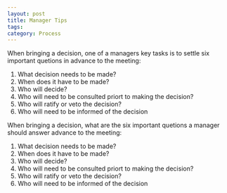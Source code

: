 ```yaml
---
layout: post
title: Manager Tips
tags: 
category: Process
---
```


When bringing a decision, one of a managers key tasks is to settle six important quetions in advance to the meeting:

1) What decision needs to be made?
2) When does it have to be made?
3) Who will decide?
4) Who will need to be consulted priort to making the decision?
5) Who will ratify or veto the decision?
6) Who will need to be informed of the decision


When bringing a decision, what are the six important quetions a manager should answer advance to the meeting: 
1) What decision needs to be made?
2) When does it have to be made?
3) Who will decide?
4) Who will need to be consulted priort to making the decision?
5) Who will ratify or veto the decision?
6) Who will need to be informed of the decision
